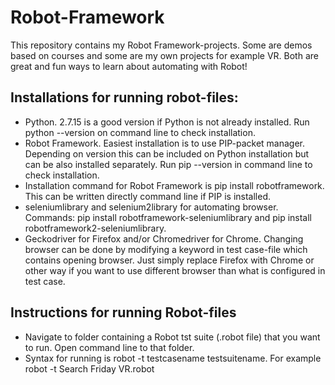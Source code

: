 # Robot-Framework
This repository contains my Robot Framework-projects. Some are demos based on courses and some are my own
projects for example VR. Both are great and fun ways to learn about automating with Robot!

## Installations for running robot-files: ##
- Python. 2.7.15 is a good version if Python is not already installed. Run python --version on command line to check installation.
- Robot Framework. Easiest installation is to use PIP-packet manager. Depending on version this can be included on Python installation but can be also installed separately. Run pip --version in command line to check installation. 
- Installation command for Robot Framework is pip install robotframework. This can be written directly command line if PIP is installed.
- seleniumlibrary and selenium2library for automating browser. Commands: pip install robotframework-seleniumlibrary and pip install robotframework2-seleniumlibrary.
- Geckodriver for Firefox and/or Chromedriver for Chrome. Changing browser can be done by modifying a keyword in test case-file which contains opening browser. Just simply replace Firefox with Chrome or other way if you want to use different browser than what is configured in test case.

## Instructions for running Robot-files ##
- Navigate to folder containing a Robot tst suite (.robot file) that you want to run. Open command line to that folder.
- Syntax for running is robot -t testcasename testsuitename.
For example robot -t Search Friday VR.robot
